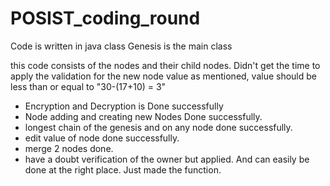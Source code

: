 # POSIST_coding_round
Code is written in java
class Genesis is the main class

this code consists of the nodes and their child nodes. Didn't get the time to apply the validation for the new node value as mentioned, value should be less than or equal to "30-(17+10) = 3"

- Encryption and Decryption is Done successfully
- Node adding and creating new Nodes Done successfully.
- longest chain of the genesis and on any node done successfully.
- edit value of node done successfully.
- merge 2 nodes done.
- have a doubt verification of the owner but applied. And can easily be done at the right place. Just made the function.
